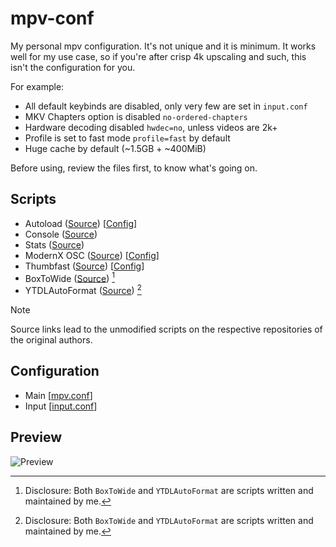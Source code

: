 # mpv-conf
My personal mpv configuration. It's not unique and it is minimum. It works well for my use case, so if you're after crisp 4k upscaling and such, this isn't the configuration for you.

For example:
- All default keybinds are disabled, only very few are set in `input.conf`
- MKV Chapters option is disabled `no-ordered-chapters`
- Hardware decoding disabled `hwdec=no`, unless videos are 2k+
- Profile is set to fast mode `profile=fast` by default
- Huge cache by default (~1.5GB + ~400MiB)

Before using, review the files first, to know what's going on.

## Scripts
- Autoload ([Source](https://github.com/mpv-player/mpv/blob/master/TOOLS/lua/autoload.lua)) [[Config](./script-opts/autoload.conf)]
- Console ([Source](https://github.com/mpv-player/mpv/blob/master/player/lua/console.lua))
- Stats ([Source](https://github.com/mpv-player/mpv/blob/master/player/lua/stats.lua))
- ModernX OSC ([Source](https://github.com/zydezu/ModernX)) [[Config](./script-opts/modernx.conf)]
- Thumbfast ([Source](https://github.com/po5/thumbfast)) [[Config](./script-opts/thumbfast.conf)]
- BoxToWide ([Source](https://github.com/Samillion/mpv-boxtowide)) [^1]
- YTDLAutoFormat ([Source](https://github.com/Samillion/mpv-ytdlautoformat)) [^1]

[^1]: Disclosure: Both `BoxToWide` and `YTDLAutoFormat` are scripts written and maintained by me.

> [!NOTE]
> Source links lead to the unmodified scripts on the respective repositories of the original authors.

## Configuration
- Main [[mpv.conf](./mpv.conf)]
- Input [[input.conf](./input.conf)]

## Preview

![Preview](https://github.com/user-attachments/assets/0f4bfcef-8ff0-4c99-8976-8e845940d27d)
